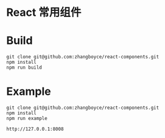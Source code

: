 # React 常用组件


# Build

```
git clone git@github.com:zhangboyce/react-components.git
npm install
npm run build

```

# Example

```
git clone git@github.com:zhangboyce/react-components.git
npm install
npm run example

http://127.0.0.1:8008

```

